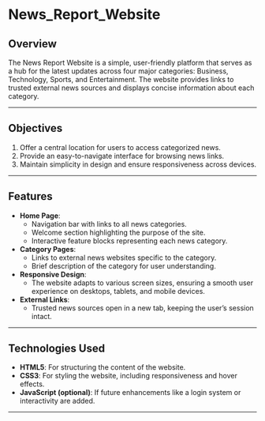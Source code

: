 # News_Report_Website

## Overview
The News Report Website is a simple, user-friendly platform that serves as a hub for the latest updates across four major categories: Business, Technology, Sports, and Entertainment. The website provides links to trusted external news sources and displays concise information about each category.

---

## Objectives
1. Offer a central location for users to access categorized news.
2. Provide an easy-to-navigate interface for browsing news links.
3. Maintain simplicity in design and ensure responsiveness across devices.

---

## Features
- **Home Page**:
  - Navigation bar with links to all news categories.
  - Welcome section highlighting the purpose of the site.
  - Interactive feature blocks representing each news category.
- **Category Pages**:
  - Links to external news websites specific to the category.
  - Brief description of the category for user understanding.
- **Responsive Design**:
  - The website adapts to various screen sizes, ensuring a smooth user experience on desktops, tablets, and mobile devices.
- **External Links**:
  - Trusted news sources open in a new tab, keeping the user’s session intact.

---

## Technologies Used
- **HTML5**: For structuring the content of the website.
- **CSS3**: For styling the website, including responsiveness and hover effects.
- **JavaScript (optional)**: If future enhancements like a login system or interactivity are added.

---
